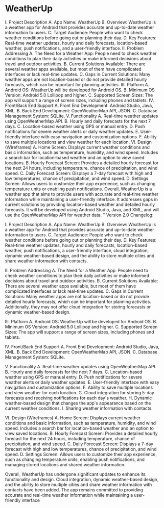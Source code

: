 # WeatherUp
I. Project Description 
A. App Name: WeatherUp 
B. Overview: WeatherUp is a weather app for Android that provides accurate and up-to-date weather information to users. 
C. Target Audience: People who want to check weather conditions before going out or planning their day. 
D. Key Features: Real-time weather updates, hourly and daily forecasts, location-based weather, push notifications, and a user-friendly interface.
II. Problem Addressing 
A. The Need for a Weather App: People need to check weather conditions to plan their daily activities or make informed decisions about travel and outdoor activities. 
B. Current Solutions Available: There are several weather apps available, but most of them have complicated interfaces or lack real-time updates. 
C. Gaps in Current Solutions: Many weather apps are not location-based or do not provide detailed hourly forecasts, which can be important for planning activities.
III. Platform 
A. Android OS: WeatherUp will be developed for Android OS. 
B. Minimum OS Version: Android 5.0 Lollipop and higher. 
C. Supported Screen Sizes: The app will support a range of screen sizes, including phones and tablets.
IV. Front/Back End Support 
A. Front End Development: Android Studio, Java, XML. 
B. Back End Development: OpenWeatherMap API, JSON. 
C. Database Management System: SQLite.
V. Functionality 
A. Real-time weather updates using OpenWeatherMap API. 
B. Hourly and daily forecasts for the next 7 days. 
C. Location-based weather using GPS or manual entry. 
D. Push notifications for severe weather alerts or daily weather updates. 
E. User-friendly interface with easy navigation and customization options. 
F. Ability to save multiple locations and view weather for each location.
VI. Design (Wireframes) 
A. Home Screen: Displays current weather conditions and basic information, such as temperature, humidity, and wind speed. Includes a search bar for location-based weather and an option to view saved locations. 
B. Hourly Forecast Screen: Provides a detailed hourly forecast for the next 24 hours, including temperature, chance of precipitation, and wind speed. 
C. Daily Forecast Screen: Displays a 7-day forecast with high and low temperatures, chance of precipitation, and wind speed. 
D. Settings Screen: Allows users to customize their app experience, such as changing temperature units or enabling push notifications.
Overall, WeatherUp is a weather app that aims to provide users with accurate and real-time weather information while maintaining a user-friendly interface. It addresses gaps in current solutions by providing location-based weather and detailed hourly forecasts. It will be developed using Android Studio, Java, and XML, and will use the OpenWeatherMap API for weather data.
" 
Version 2.0 Changelog:

I. Project Description
A. App Name: WeatherUp
B. Overview: WeatherUp is a weather app for Android that provides accurate and up-to-date weather information to users.
C. Target Audience: People who want to check weather conditions before going out or planning their day.
D. Key Features: Real-time weather updates, hourly and daily forecasts, location-based weather, push notifications, a user-friendly interface, cloud integration, dynamic weather-based design, and the ability to store multiple cities and share weather information with contacts.

II. Problem Addressing
A. The Need for a Weather App: People need to check weather conditions to plan their daily activities or make informed decisions about travel and outdoor activities.
B. Current Solutions Available: There are several weather apps available, but most of them have complicated interfaces or lack real-time updates.
C. Gaps in Current Solutions: Many weather apps are not location-based or do not provide detailed hourly forecasts, which can be important for planning activities. Additionally, they may not offer cloud integration for storing forecasts or dynamic weather-based design.

III. Platform
A. Android OS: WeatherUp will be developed for Android OS.
B. Minimum OS Version: Android 5.0 Lollipop and higher.
C. Supported Screen Sizes: The app will support a range of screen sizes, including phones and tablets.

IV. Front/Back End Support
A. Front End Development: Android Studio, Java, XML.
B. Back End Development: OpenWeatherMap API, JSON.
C. Database Management System: SQLite.

V. Functionality
A. Real-time weather updates using OpenWeatherMap API.
B. Hourly and daily forecasts for the next 7 days.
C. Location-based weather using GPS or manual entry.
D. Push notifications for severe weather alerts or daily weather updates.
E. User-friendly interface with easy navigation and customization options.
F. Ability to save multiple locations and view weather for each location.
G. Cloud integration for storing 5-day forecasts and receiving notifications for each day's weather.
H. Dynamic weather-based design that changes the app's appearance based on the current weather conditions.
I. Sharing weather information with contacts.

VI. Design (Wireframes)
A. Home Screen: Displays current weather conditions and basic information, such as temperature, humidity, and wind speed. Includes a search bar for location-based weather and an option to view saved locations.
B. Hourly Forecast Screen: Provides a detailed hourly forecast for the next 24 hours, including temperature, chance of precipitation, and wind speed.
C. Daily Forecast Screen: Displays a 7-day forecast with high and low temperatures, chance of precipitation, and wind speed.
D. Settings Screen: Allows users to customize their app experience, such as changing temperature units, enabling push notifications, and managing stored locations and shared weather information.

Overall, WeatherUp has undergone significant updates to enhance its functionality and design. Cloud integration, dynamic weather-based design, and the ability to store multiple cities and share weather information with contacts have been added. The app remains committed to providing accurate and real-time weather information while maintaining a user-friendly interface
